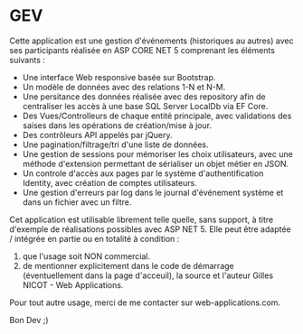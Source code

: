 # GEV
Cette application est une gestion d'événements (historiques au autres) avec ses participants réalisée en ASP CORE NET 5 comprenant les éléments suivants :

* Une interface Web responsive basée sur Bootstrap.
* Un modèle de données avec des relations 1-N et N-M.
* Une persitance des données réalisée avec des repository afin de centraliser les accès à une base SQL Server LocalDb via EF Core.
* Des Vues/Controlleurs de chaque entité principale, avec validations des saises dans les opérations de création/mise à jour.
* Des contrôleurs API appelés par jQuery.
* Une pagination/filtrage/tri d'une liste de données.
* Une gestion de sessions pour mémoriser les choix utilisateurs, avec une méthode d'extension permettant de sérialiser un objet métier en JSON.
* Un controle d'accès aux pages par le système d'authentification Identity, avec création de comptes utilisateurs.
* Une gestion d'erreurs par log dans le journal d'événement système et dans un fichier avec un filtre.

Cet application est utilisable librement telle quelle, sans support, à titre d'exemple de réalisations possibles avec ASP NET 5. Elle peut être adaptée / intégrée en partie ou en totalité à condition : 

1. que l'usage soit NON commercial.
2. de mentionner explicitement dans le code de démarrage (éventuellement dans la page d'acceuil), la source et l'auteur Gilles NICOT - Web Applications.

Pour tout autre usage, merci de me contacter sur web-applications.com.

Bon Dev ;)
